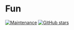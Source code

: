 # Fun

[![Maintenance](https://img.shields.io/badge/Maintained%3F-yes-green.svg)](https://github.com/starhasibul/web-dev/graphs/commit-activity)
[![GitHub stars](https://img.shields.io/github/stars/starhasibul/fun?style=social)](https://github.com/starhasibul/fun/stargazers) 

